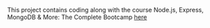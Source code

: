 This project contains coding along with the course Node.js, Express, MongoDB & More: The Complete Bootcamp [here][udemy_course]

[udemy_course]: https://www.udemy.com/course/nodejs-express-mongodb-bootcamp/
